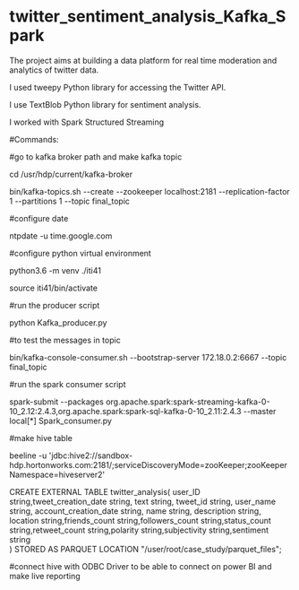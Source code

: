 # twitter_sentiment_analysis_Kafka_Spark
The project aims at building a data platform for real time moderation and analytics of twitter data.

I used tweepy Python library for accessing the Twitter API.

I use TextBlob Python library for sentiment analysis.

I worked with Spark Structured Streaming

#Commands:

#go to kafka broker path and make kafka topic

cd /usr/hdp/current/kafka-broker

bin/kafka-topics.sh --create --zookeeper localhost:2181 --replication-factor 1 --partitions 1 --topic final_topic

#configure date

ntpdate -u time.google.com

#configure python virtual environment

python3.6 -m venv ./iti41

source iti41/bin/activate

#run the producer script

python Kafka_producer.py

#to test the messages in topic 

bin/kafka-console-consumer.sh --bootstrap-server 172.18.0.2:6667 --topic final_topic

#run the spark consumer script

spark-submit --packages  org.apache.spark:spark-streaming-kafka-0-10_2.12:2.4.3,org.apache.spark:spark-sql-kafka-0-10_2.11:2.4.3 --master local[*] Spark_consumer.py

#make hive table 

beeline -u 'jdbc:hive2://sandbox-hdp.hortonworks.com:2181/;serviceDiscoveryMode=zooKeeper;zooKeeperNamespace=hiveserver2'

CREATE EXTERNAL TABLE twitter_analysis(
user_ID string,tweet_creation_date string, text string, tweet_id string, user_name string,
account_creation_date string, name string, description string, location string,friends_count string,followers_count string,status_count string,retweet_count string,polarity string,subjectivity string,sentiment string                  
)
STORED AS PARQUET
LOCATION "/user/root/case_study/parquet_files";

#connect hive with ODBC Driver to be able to connect on power BI and make live reporting 
